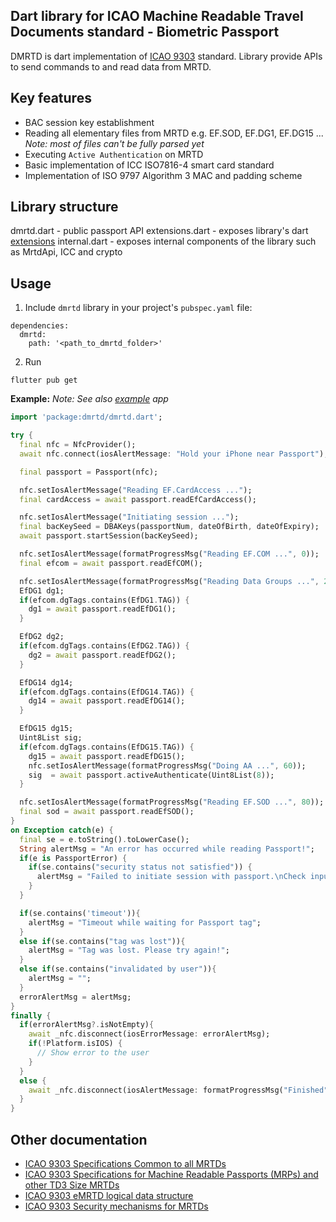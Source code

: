 ## Dart library for ICAO Machine Readable Travel Documents standard - Biometric Passport
DMRTD is dart implementation of [ICAO 9303](https://www.icao.int/publications/pages/publication.aspx?docnum=9303) standard.
Library provide APIs to send commands to and read data from MRTD.

## Key features
* BAC session key establishment
* Reading all elementary files from MRTD e.g. EF.SOD, EF.DG1, EF.DG15 ...
  *Note: most of files can't be fully parsed yet*
* Executing `Active Authentication` on MRTD
* Basic implementation of ICC ISO7816-4 smart card standard
* Implementation of ISO 9797 Algorithm 3 MAC and padding scheme

## Library structure
dmrtd.dart - public passport API
extensions.dart - exposes library's dart [extensions](lib/src/extension)
internal.dart - exposes internal components of the library such as MrtdApi, ICC and crypto

## Usage
 1) Include `dmrtd` library in your project's `pubspec.yaml` file:
```
dependencies:
  dmrtd:
    path: '<path_to_dmrtd_folder>'
```
 2) Run
 ```
 flutter pub get
 ```

**Example:**
*Note: See also [example](example) app*

```dart
import 'package:dmrtd/dmrtd.dart';

try {
  final nfc = NfcProvider();
  await nfc.connect(iosAlertMessage: "Hold your iPhone near Passport");

  final passport = Passport(nfc);

  nfc.setIosAlertMessage("Reading EF.CardAccess ...");
  final cardAccess = await passport.readEfCardAccess();

  nfc.setIosAlertMessage("Initiating session ...");
  final bacKeySeed = DBAKeys(passportNum, dateOfBirth, dateOfExpiry);
  await passport.startSession(bacKeySeed);

  nfc.setIosAlertMessage(formatProgressMsg("Reading EF.COM ...", 0));
  final efcom = await passport.readEfCOM();

  nfc.setIosAlertMessage(formatProgressMsg("Reading Data Groups ...", 20));
  EfDG1 dg1;
  if(efcom.dgTags.contains(EfDG1.TAG)) {
    dg1 = await passport.readEfDG1();
  }

  EfDG2 dg2;
  if(efcom.dgTags.contains(EfDG2.TAG)) {
    dg2 = await passport.readEfDG2();
  }

  EfDG14 dg14;
  if(efcom.dgTags.contains(EfDG14.TAG)) {
    dg14 = await passport.readEfDG14();
  }

  EfDG15 dg15;
  Uint8List sig;
  if(efcom.dgTags.contains(EfDG15.TAG)) {
    dg15 = await passport.readEfDG15();
    nfc.setIosAlertMessage(formatProgressMsg("Doing AA ...", 60));
    sig  = await passport.activeAuthenticate(Uint8List(8));
  }

  nfc.setIosAlertMessage(formatProgressMsg("Reading EF.SOD ...", 80));
  final sod = await passport.readEfSOD();
}
on Exception catch(e) {
  final se = e.toString().toLowerCase();
  String alertMsg = "An error has occurred while reading Passport!";
  if(e is PassportError) {
    if(se.contains("security status not satisfied")) {
      alertMsg = "Failed to initiate session with passport.\nCheck input data!";
    }
  }

  if(se.contains('timeout')){
    alertMsg = "Timeout while waiting for Passport tag";
  }
  else if(se.contains("tag was lost")){
    alertMsg = "Tag was lost. Please try again!";
  }
  else if(se.contains("invalidated by user")){
    alertMsg = "";
  }
  errorAlertMsg = alertMsg;
}
finally {
  if(errorAlertMsg?.isNotEmpty){
    await _nfc.disconnect(iosErrorMessage: errorAlertMsg);
    if(!Platform.isIOS) {
      // Show error to the user
    }
  }
  else {
    await _nfc.disconnect(iosAlertMessage: formatProgressMsg("Finished", 100);
  }
}
```

## Other documentation
* [ICAO 9303 Specifications Common to all MRTDs](https://www.icao.int/publications/Documents/9303_p3_cons_en.pdf)
* [ICAO 9303 Specifications for Machine Readable Passports (MRPs) and other TD3 Size MRTDs](https://www.icao.int/publications/Documents/9303_p4_cons_en.pdf)
* [ICAO 9303 eMRTD logical data structure](https://www.icao.int/publications/Documents/9303_p10_cons_en.pdf)
* [ICAO 9303 Security mechanisms for MRTDs](https://www.icao.int/publications/Documents/9303_p11_cons_en.pdf)
